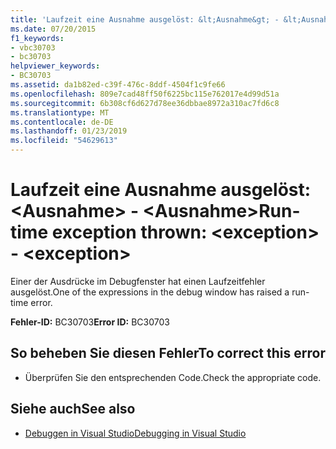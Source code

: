 ```yaml
---
title: 'Laufzeit eine Ausnahme ausgelöst: &lt;Ausnahme&gt; - &lt;Ausnahme&gt;'
ms.date: 07/20/2015
f1_keywords:
- vbc30703
- bc30703
helpviewer_keywords:
- BC30703
ms.assetid: da1b82ed-c39f-476c-8ddf-4504f1c9fe66
ms.openlocfilehash: 809e7cad48ff50f6225bc115e762017e4d99d51a
ms.sourcegitcommit: 6b308cf6d627d78ee36dbbae8972a310ac7fd6c8
ms.translationtype: MT
ms.contentlocale: de-DE
ms.lasthandoff: 01/23/2019
ms.locfileid: "54629613"
---
```

# <a name="run-time-exception-thrown-ltexceptiongt---ltexceptiongt"></a><span data-ttu-id="0078f-102">Laufzeit eine Ausnahme ausgelöst: &lt;Ausnahme&gt; - &lt;Ausnahme&gt;</span><span class="sxs-lookup"><span data-stu-id="0078f-102">Run-time exception thrown: &lt;exception&gt; - &lt;exception&gt;</span></span>
<span data-ttu-id="0078f-103">Einer der Ausdrücke im Debugfenster hat einen Laufzeitfehler ausgelöst.</span><span class="sxs-lookup"><span data-stu-id="0078f-103">One of the expressions in the debug window has raised a run-time error.</span></span>  
  
 <span data-ttu-id="0078f-104">**Fehler-ID:** BC30703</span><span class="sxs-lookup"><span data-stu-id="0078f-104">**Error ID:** BC30703</span></span>  
  
## <a name="to-correct-this-error"></a><span data-ttu-id="0078f-105">So beheben Sie diesen Fehler</span><span class="sxs-lookup"><span data-stu-id="0078f-105">To correct this error</span></span>  
  
-   <span data-ttu-id="0078f-106">Überprüfen Sie den entsprechenden Code.</span><span class="sxs-lookup"><span data-stu-id="0078f-106">Check the appropriate code.</span></span>  
  
## <a name="see-also"></a><span data-ttu-id="0078f-107">Siehe auch</span><span class="sxs-lookup"><span data-stu-id="0078f-107">See also</span></span>
- [<span data-ttu-id="0078f-108">Debuggen in Visual Studio</span><span class="sxs-lookup"><span data-stu-id="0078f-108">Debugging in Visual Studio</span></span>](/visualstudio/debugger/debugging-in-visual-studio)
